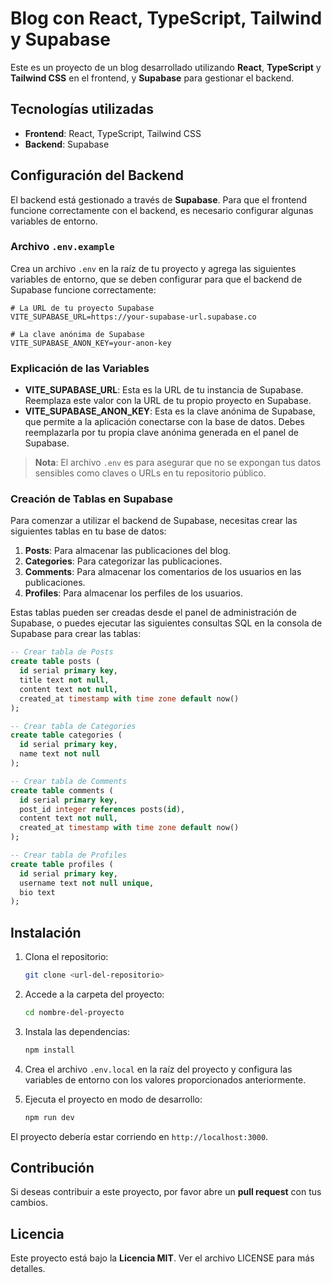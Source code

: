 
# Blog con React, TypeScript, Tailwind y Supabase

Este es un proyecto de un blog desarrollado utilizando **React**, **TypeScript** y **Tailwind CSS** en el frontend, y **Supabase** para gestionar el backend.

## Tecnologías utilizadas

- **Frontend**: React, TypeScript, Tailwind CSS
- **Backend**: Supabase

## Configuración del Backend

El backend está gestionado a través de **Supabase**. Para que el frontend funcione correctamente con el backend, es necesario configurar algunas variables de entorno.

### Archivo `.env.example`

Crea un archivo `.env` en la raíz de tu proyecto y agrega las siguientes variables de entorno, que se deben configurar para que el backend de Supabase funcione correctamente:

```env
# La URL de tu proyecto Supabase
VITE_SUPABASE_URL=https://your-supabase-url.supabase.co

# La clave anónima de Supabase
VITE_SUPABASE_ANON_KEY=your-anon-key
```

### Explicación de las Variables

- **VITE_SUPABASE_URL**: Esta es la URL de tu instancia de Supabase. Reemplaza este valor con la URL de tu propio proyecto en Supabase.
- **VITE_SUPABASE_ANON_KEY**: Esta es la clave anónima de Supabase, que permite a la aplicación conectarse con la base de datos. Debes reemplazarla por tu propia clave anónima generada en el panel de Supabase.

> **Nota**: El archivo `.env` es para asegurar que no se expongan tus datos sensibles como claves o URLs en tu repositorio público.

### Creación de Tablas en Supabase

Para comenzar a utilizar el backend de Supabase, necesitas crear las siguientes tablas en tu base de datos:

1. **Posts**: Para almacenar las publicaciones del blog.
2. **Categories**: Para categorizar las publicaciones.
3. **Comments**: Para almacenar los comentarios de los usuarios en las publicaciones.
4. **Profiles**: Para almacenar los perfiles de los usuarios.

Estas tablas pueden ser creadas desde el panel de administración de Supabase, o puedes ejecutar las siguientes consultas SQL en la consola de Supabase para crear las tablas:

```sql
-- Crear tabla de Posts
create table posts (
  id serial primary key,
  title text not null,
  content text not null,
  created_at timestamp with time zone default now()
);

-- Crear tabla de Categories
create table categories (
  id serial primary key,
  name text not null
);

-- Crear tabla de Comments
create table comments (
  id serial primary key,
  post_id integer references posts(id),
  content text not null,
  created_at timestamp with time zone default now()
);

-- Crear tabla de Profiles
create table profiles (
  id serial primary key,
  username text not null unique,
  bio text
);
```

## Instalación

1. Clona el repositorio:
   ```bash
   git clone <url-del-repositorio>
   ```

2. Accede a la carpeta del proyecto:
   ```bash
   cd nombre-del-proyecto
   ```

3. Instala las dependencias:
   ```bash
   npm install
   ```

4. Crea el archivo `.env.local` en la raíz del proyecto y configura las variables de entorno con los valores proporcionados anteriormente.

5. Ejecuta el proyecto en modo de desarrollo:
   ```bash
   npm run dev
   ```

El proyecto debería estar corriendo en `http://localhost:3000`.

## Contribución

Si deseas contribuir a este proyecto, por favor abre un **pull request** con tus cambios.

## Licencia

Este proyecto está bajo la **Licencia MIT**. Ver el archivo LICENSE para más detalles.
